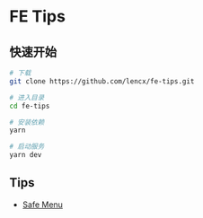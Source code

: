 # FE Tips

## 快速开始

```bash
# 下载
git clone https://github.com/lencx/fe-tips.git

# 进入目录
cd fe-tips

# 安装依赖
yarn

# 启动服务
yarn dev
```

## Tips

- [Safe Menu](./docs/safe-menu/index.md)
